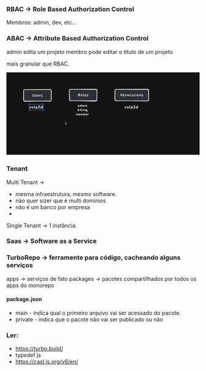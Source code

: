 ### RBAC -> Role Based Authorization Control

Membros: admin, dev, etc...

### ABAC -> Attribute Based Authorization Control

admin edita um projeto
membro pode editar o título de um projeto


mais granular que RBAC.

![roles](/images/img.png)

### Tenant

Multi Tenant -> 
 - mesma infraestrutura, mesmo software. 
 - não quer sizer que é multi domínios
 - não é um banco por empresa
 - 


Single Tenant -> 1 instância.

### Saas -> Software as a Service


### TurboRepo -> ferramente para código, cacheando alguns serviços

apps -> serviços de fato
packages -> pacotes compartilhados por todos os apps do monorepo

#### package.json
- main - indica qual o primeiro arquivo vai ser acessado do pacote.
- private - indica que o pacote não vai ser publicado ou não

### Ler:

- https://turbo.build/
- typedef js
- https://casl.js.org/v6/en/


